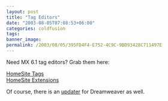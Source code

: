 ```yaml
---
layout: post
title: "Tag Editors"
date: "2003-08-05T07:08:53+06:00"
categories: coldfusion 
tags: 
banner_image: 
permalink: /2003/08/05/395FD4F4-E752-4C9C-9BD93428C711497E
---
```


Need MX 6.1 tag editors? Grab them here:

<a href="http://download.macromedia.com/pub/coldfusion/tag_updates/HomesiteTags.zip">HomeSite Tags</a><br>
<a href="http://download.macromedia.com/pub/coldfusion/tag_updates/HomeSiteExtensions.zip">HomeSite Extensions</a>

Of course, there is an <a href="http://download.macromedia.com/pub/coldfusion/tag_updates/DreamweaverMXTags.mxp">updater</a> for Dreamweaver as well.